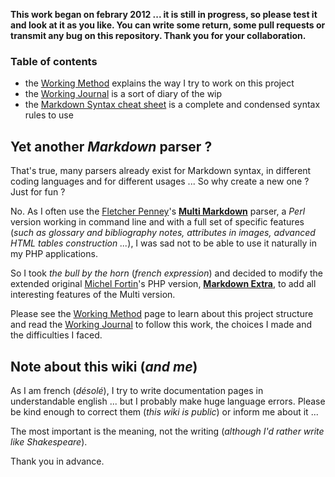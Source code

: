 **This work began on febrary 2012 ... it is still in progress, so please test it and look at it as you like. You can write some return, some pull requests or transmit any bug on this repository. Thank you for your collaboration.**

### Table of contents

-   the [Working Method](https://github.com/PieroWbmstr/Extended_Markdown/wiki/Working-Method) explains the way I try to work on this project
-   the [Working Journal](https://github.com/PieroWbmstr/Extended_Markdown/wiki/Working-Journal) is a sort of diary of the wip
-   the [Markdown Syntax cheat sheet](https://github.com/PieroWbmstr/Extended_Markdown/wiki/Markdown-Syntax-Cheat-Sheet) is a complete and condensed syntax rules to use

## Yet another *Markdown* parser ?

That's true, many parsers already exist for Markdown syntax, in different coding languages and for different usages ... So why create a new one ? Just for fun ?

No. As I often use the [Fletcher Penney](http://fletcherpenney.net/)'s [**Multi Markdown**](http://fletcherpenney.net/multimarkdown/) parser, a *Perl* version working in command line and with a full set of specific features (*such as glossary and bibliography notes, attributes in images, advanced HTML tables construction ...*), I was sad not to be able to use it naturally in my PHP applications.

So I took *the bull by the horn* (*french expression*) and decided to modify the extended original [Michel Fortin](http://michelf.com/)'s PHP version, [**Markdown Extra**](http://michelf.com/projects/php-markdown/extra/), to add all interesting features of the Multi version.

Please see the [Working Method](https://github.com/PieroWbmstr/Extended_Markdown/wiki/Working-Method) page to learn about this project structure and read the [Working Journal](https://github.com/PieroWbmstr/Extended_Markdown/wiki/Working-Journal) to follow this work, the choices I made and the difficulties I faced.

## Note about this wiki (*and me*)

As I am french (*désolé*), I try to write documentation pages in understandable english ... but I probably make huge language errors. Please be kind enough to correct them (*this wiki is public*) or inform me about it ...

The most important is the meaning, not the writing (*although I'd rather write like Shakespeare*).

Thank you in advance.